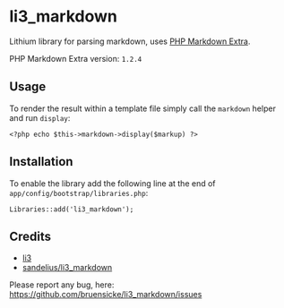 # li3_markdown

Lithium library for parsing markdown, uses [PHP Markdown Extra](http://michelf.com/projects/php-markdown/extra/).

PHP Markdown Extra version: `1.2.4`

## Usage

To render the result within a template file simply call the `markdown` helper and run `display`:

    <?php echo $this->markdown->display($markup) ?>

## Installation

To enable the library add the following line at the end of `app/config/bootstrap/libraries.php`:

    Libraries::add('li3_markdown');

## Credits

* [li3](http://www.lithify.me)
* [sandelius/li3_markdown](https://github.com/sandelius/li3_markdown)

Please report any bug, here: https://github.com/bruensicke/li3_markdown/issues

